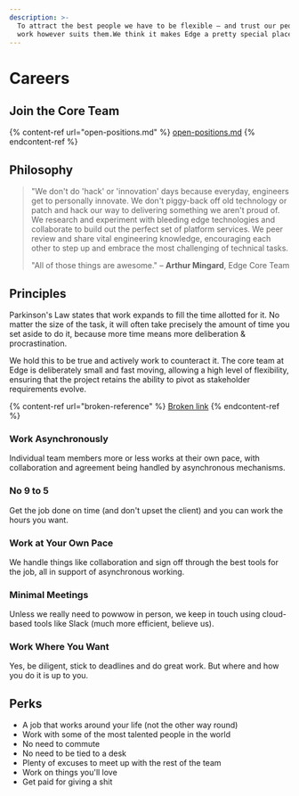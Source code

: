 ```yaml
---
description: >-
  To attract the best people we have to be flexible – and trust our people to
  work however suits them.We think it makes Edge a pretty special place to work.
---
```


# Careers

## Join the Core Team

{% content-ref url="open-positions.md" %}
[open-positions.md](open-positions.md)
{% endcontent-ref %}

## Philosophy

> "We don't do 'hack' or 'innovation' days because everyday, engineers get to personally innovate. We don't piggy-back off old technology or patch and hack our way to delivering something we aren't proud of. We research and experiment with bleeding edge technologies and collaborate to build out the perfect set of platform services. We peer review and share vital engineering knowledge, encouraging each other to step up and embrace the most challenging of technical tasks.
>
> "All of those things are awesome." – **Arthur Mingard**, Edge Core Team

## Principles

Parkinson's Law states that work expands to fill the time allotted for it. No matter the size of the task, it will often take precisely the amount of time you set aside to do it, because more time means more deliberation & procrastination.

We hold this to be true and actively work to counteract it. The core team at Edge is deliberately small and fast moving, allowing a high level of flexibility, ensuring that the project retains the ability to pivot as stakeholder requirements evolve.

{% content-ref url="broken-reference" %}
[Broken link](broken-reference)
{% endcontent-ref %}

### Work Asynchronously

Individual team members more or less works at their own pace, with collaboration and agreement being handled by asynchronous mechanisms.

### No 9 to 5

Get the job done on time (and don't upset the client) and you can work the hours you want.

### Work at Your Own Pace

We handle things like collaboration and sign off through the best tools for the job, all in support of asynchronous working.

### Minimal Meetings

Unless we really need to powwow in person, we keep in touch using cloud-based tools like Slack (much more efficient, believe us).

### Work Where You Want

Yes, be diligent, stick to deadlines and do great work. But where and how you do it is up to you.

## Perks

* A job that works around your life (not the other way round)
* Work with some of the most talented people in the world
* No need to commute
* No need to be tied to a desk
* Plenty of excuses to meet up with the rest of the team
* Work on things you'll love
* Get paid for giving a shit
